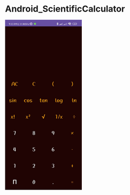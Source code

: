 # Android_ScientificCalculator

<img src="https://github.com/rasel3413/Android_ScientificCalculator/blob/main/Scintific_Calc.jpeg" alt="Calculator Screenshot" width="50%" height="75%">
